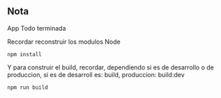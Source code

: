 ## Nota
App Todo terminada 

Recordar reconstruir los modulos Node
```
npm install
```

Y para construir el build, recordar, dependiendo si es de desarrollo o de produccion, si es de desarroll es: build, produccion: build:dev
```
npm run build
```